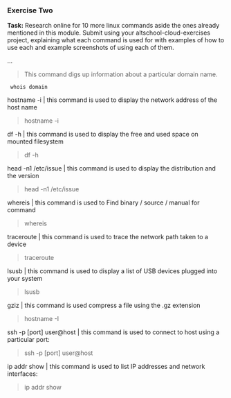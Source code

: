 ### Exercise Two

**Task:** Research online for 10 more linux commands aside the ones already mentioned in this module. Submit using your altschool-cloud-exercises project, explaining what each command is used for with examples of how to use each and example screenshots of using each of them.

...

> This command digs up information about a particular domain name.

```
 whois domain

```

hostname -i | this command is used to display the network address of the host name

> hostname -i

df -h | this command is used to display the free and used space on mounted filesystem

> df -h

head -n1 /etc/issue | this command is used to display the distribution and the version

> head -n1 /etc/issue

whereis | this command is used to Find binary / source / manual for command

> whereis

traceroute | this command is used to trace the network path taken to a device

> traceroute

lsusb | this command is used to display a list of USB devices plugged into your system

> lsusb

gziz | this command is used compress a file using the .gz extension

> hostname -I

ssh -p [port] user@host | this command is used to connect to host using a particular port:

> ssh -p [port] user@host

ip addr show | this command is used to list IP addresses and network interfaces:

> ip addr show

